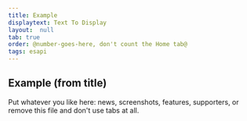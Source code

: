 ```yaml
---
title: Example
displaytext: Text To Display
layout:  null
tab: true
order: @number-goes-here, don't count the Home tab@
tags: esapi
---
```


## Example (from title)

Put whatever you like here: news, screenshots, features, supporters, or remove this file and don't use tabs at all.
